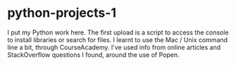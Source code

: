 # python-projects-1

I put my Python work here. The first upload is a script to access the console to install libraries or search for files. I learnt to use the Mac / Unix command line a bit, through CourseAcademy. I've used info from online articles and StackOverflow questions I found, around the use of Popen.

